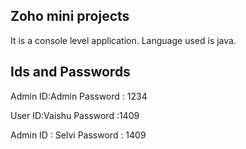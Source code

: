 Zoho mini projects 
-----------------

It is a console level application.
Language used is java.

Ids and Passwords
-----------------

Admin ID:Admin
Password : 1234

User ID:Vaishu
Password :1409

Admin ID : Selvi
Password : 1409
